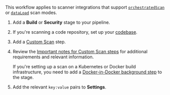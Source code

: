 This workflow applies to scanner integrations that support [`orchestratedScan`](/docs/security-testing-orchestration/orchestrate-and-ingest/run-an-orchestrated-scan-in-sto) or [`dataLoad`](/docs/security-testing-orchestration/orchestrate-and-ingest/sto-workflows-overview/#extraction-scans-in-sto) scan modes.

1. Add a **Build** or **Security** stage to your pipeline.

1. If you're scanning a code repository, set up your [codebase](/docs/continuous-integration/use-ci/codebase-configuration/create-and-configure-a-codebase/).

2. Add a [Custom Scan](/docs/security-testing-orchestration/sto-techref-category/custom-scan-reference) step.

3. Review the [Important notes for Custom Scan steps](/docs/security-testing-orchestration/sto-techref-category/custom-scan-reference#important-notes-for-custom-scan-steps) for additional requirements and relevant information.

   If you're setting up a scan on a Kubernetes or Docker build infrastructure, you need to add a [Docker-in-Docker background step](/docs/security-testing-orchestration/sto-techref-category/security-step-settings-reference#docker-in-docker-requirements-for-sto) to the stage. 

4. Add the relevant `key:value` pairs to **Settings**.